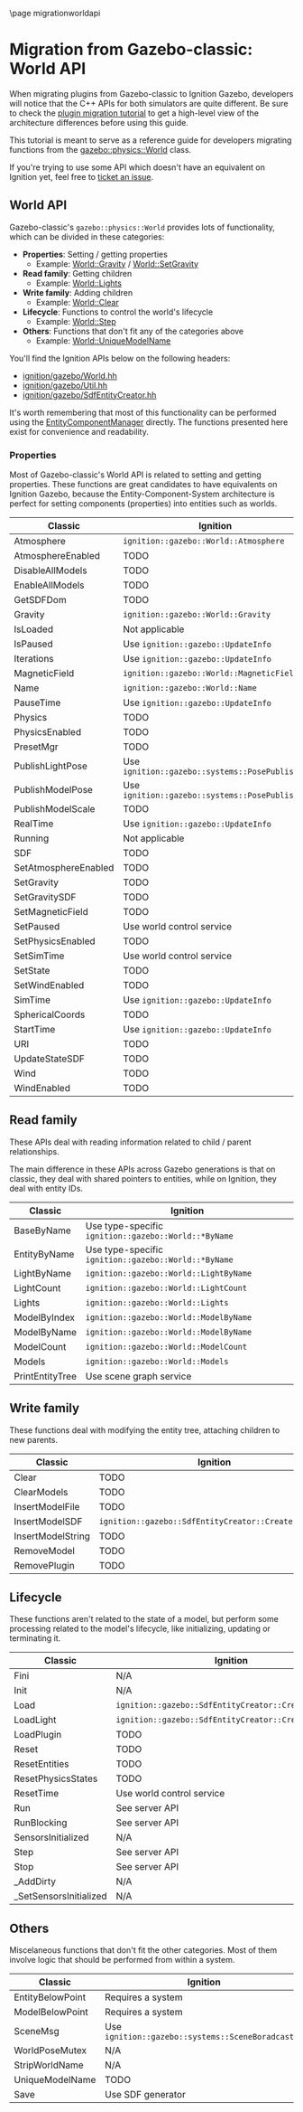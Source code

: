 \page migrationworldapi

# Migration from Gazebo-classic: World API

When migrating plugins from Gazebo-classic to Ignition Gazebo, developers will
notice that the C++ APIs for both simulators are quite different. Be sure to
check the [plugin migration tutorial](migrationplugins.html) to get a high-level
view of the architecture differences before using this guide.

This tutorial is meant to serve as a reference guide for developers migrating
functions from the
[gazebo::physics::World](http://osrf-distributions.s3.amazonaws.com/gazebo/api/11.0.0/classgazebo_1_1physics_1_1World.html)
class.

If you're trying to use some API which doesn't have an equivalent on Ignition
yet, feel free to
[ticket an issue](https://github.com/ignitionrobotics/ign-gazebo/issues/).

## World API

Gazebo-classic's `gazebo::physics::World` provides lots of functionality, which
can be divided in these categories:

* **Properties**: Setting / getting properties
    * Example: [World::Gravity](http://osrf-distributions.s3.amazonaws.com/gazebo/api/11.0.0/classgazebo_1_1physics_1_1World.html#a700b50d9b34e470cb1b5fbbd33625b1e) / [World::SetGravity](http://osrf-distributions.s3.amazonaws.com/gazebo/api/11.0.0/classgazebo_1_1physics_1_1World.html#aff59ef61889e38ef3c2f09bda0c7cfbf)
* **Read family**: Getting children
    * Example: [World::Lights](http://osrf-distributions.s3.amazonaws.com/gazebo/api/11.0.0/classgazebo_1_1physics_1_1World.html#a64a748a669cf5cb42bb3794afab6fa53)
* **Write family**: Adding children
    * Example: [World::Clear](http://osrf-distributions.s3.amazonaws.com/gazebo/api/11.0.0/classgazebo_1_1physics_1_1World.html#aa71d36872f416feaa853788a7a7a7ef8)
* **Lifecycle**: Functions to control the world's lifecycle
    * Example: [World::Step](http://osrf-distributions.s3.amazonaws.com/gazebo/api/11.0.0/classgazebo_1_1physics_1_1World.html#af272078d98d7f24a1f8949993d2d5493)
* **Others**: Functions that don't fit any of the categories above
    * Example: [World::UniqueModelName](http://osrf-distributions.s3.amazonaws.com/gazebo/api/11.0.0/classgazebo_1_1physics_1_1World.html#a05934164af0cf95eb5a4be70e726846d)

You'll find the Ignition APIs below on the following headers:

* [ignition/gazebo/World.hh](https://gazebosim.org/api/gazebo/6.9/World_8hh.html)
* [ignition/gazebo/Util.hh](https://gazebosim.org/api/gazebo/6.9/Util_8hh.html)
* [ignition/gazebo/SdfEntityCreator.hh](https://gazebosim.org/api/gazebo/6.9/SdfEntityCreator_8hh.html)

It's worth remembering that most of this functionality can be performed using
the
[EntityComponentManager](https://gazebosim.org/api/gazebo/6.9/classignition_1_1gazebo_1_1EntityComponentManager.html)
directly. The functions presented here exist for convenience and readability.

### Properties

Most of Gazebo-classic's World API is related to setting and getting
properties. These functions are great candidates to have equivalents on Ignition
Gazebo, because the Entity-Component-System architecture is perfect for setting
components (properties) into entities such as worlds.

Classic | Ignition
-- | --
Atmosphere | `ignition::gazebo::World::Atmosphere`
AtmosphereEnabled | TODO
DisableAllModels | TODO
EnableAllModels | TODO
GetSDFDom | TODO
Gravity | `ignition::gazebo::World::Gravity`
IsLoaded | Not applicable
IsPaused | Use `ignition::gazebo::UpdateInfo`
Iterations | Use `ignition::gazebo::UpdateInfo`
MagneticField | `ignition::gazebo::World::MagneticField`
Name | `ignition::gazebo::World::Name`
PauseTime | Use `ignition::gazebo::UpdateInfo`
Physics | TODO
PhysicsEnabled | TODO
PresetMgr | TODO
PublishLightPose | Use `ignition::gazebo::systems::PosePublisher`
PublishModelPose | Use `ignition::gazebo::systems::PosePublisher`
PublishModelScale | TODO
RealTime | Use `ignition::gazebo::UpdateInfo`
Running | Not applicable
SDF | TODO
SetAtmosphereEnabled | TODO
SetGravity | TODO
SetGravitySDF | TODO
SetMagneticField | TODO
SetPaused | Use world control service
SetPhysicsEnabled | TODO
SetSimTime | Use world control service
SetState | TODO
SetWindEnabled | TODO
SimTime | Use `ignition::gazebo::UpdateInfo`
SphericalCoords | TODO
StartTime | Use `ignition::gazebo::UpdateInfo`
URI | TODO
UpdateStateSDF | TODO
Wind | TODO
WindEnabled | TODO

## Read family

These APIs deal with reading information related to child / parent
relationships.

The main difference in these APIs across Gazebo generations is that
on classic, they deal with shared pointers to entities, while on Ignition,
they deal with entity IDs.

Classic | Ignition
-- | --
BaseByName | Use type-specific `ignition::gazebo::World::*ByName`
EntityByName | Use type-specific `ignition::gazebo::World::*ByName`
LightByName | `ignition::gazebo::World::LightByName`
LightCount |  `ignition::gazebo::World::LightCount`
Lights | `ignition::gazebo::World::Lights`
ModelByIndex |  `ignition::gazebo::World::ModelByName`
ModelByName | `ignition::gazebo::World::ModelByName`
ModelCount | `ignition::gazebo::World::ModelCount`
Models | `ignition::gazebo::World::Models`
PrintEntityTree | Use scene graph service

## Write family

These functions deal with modifying the entity tree, attaching children to new
parents.

Classic | Ignition
-- | --
Clear | TODO
ClearModels | TODO
InsertModelFile | TODO
InsertModelSDF | `ignition::gazebo::SdfEntityCreator::CreateEntities`
InsertModelString | TODO
RemoveModel | TODO
RemovePlugin | TODO

## Lifecycle

These functions aren't related to the state of a model, but perform some
processing related to the model's lifecycle, like initializing, updating or
terminating it.

Classic | Ignition
-- | --
Fini | N/A
Init | N/A
Load | `ignition::gazebo::SdfEntityCreator::CreateEntities`
LoadLight | `ignition::gazebo::SdfEntityCreator::CreateEntities`
LoadPlugin | TODO
Reset | TODO
ResetEntities | TODO
ResetPhysicsStates | TODO
ResetTime | Use world control service
Run | See server API
RunBlocking | See server API
SensorsInitialized | N/A
Step | See server API
Stop | See server API
_AddDirty | N/A
_SetSensorsInitialized | N/A

## Others

Miscelaneous functions that don't fit the other categories. Most of them involve
logic that should be performed from within a system.

Classic | Ignition
-- | --
EntityBelowPoint | Requires a system
ModelBelowPoint | Requires a system
SceneMsg | Use `ignition::gazebo::systems::SceneBoradcaster`
WorldPoseMutex | N/A
StripWorldName | N/A
UniqueModelName | TODO
Save | Use SDF generator
